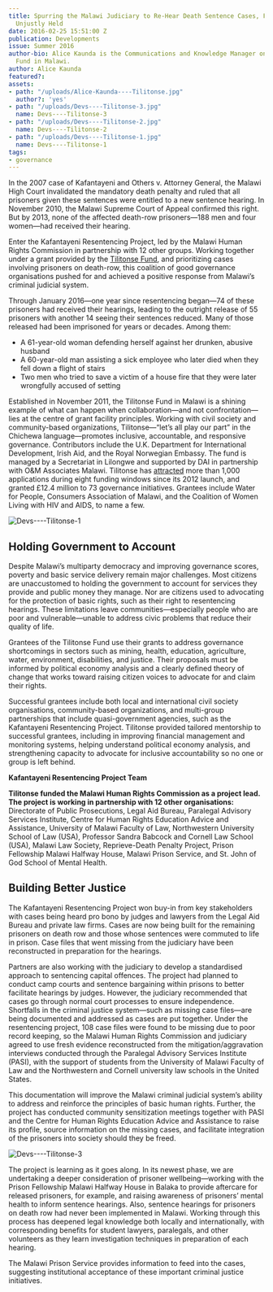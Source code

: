 ```yaml
---
title: Spurring the Malawi Judiciary to Re-Hear Death Sentence Cases, Free Prisoners
  Unjustly Held
date: 2016-02-25 15:51:00 Z
publication: Developments
issue: Summer 2016
author-bio: Alice Kaunda is the Communications and Knowledge Manager on the Tilitonse
  Fund in Malawi.
author: Alice Kaunda
featured?: 
assets:
- path: "/uploads/Alice-Kaunda----Tilitonse.jpg"
  author?: 'yes'
- path: "/uploads/Devs----Tilitonse-3.jpg"
  name: Devs----Tilitonse-3
- path: "/uploads/Devs----Tilitonse-2.jpg"
  name: Devs----Tilitonse-2
- path: "/uploads/Devs----Tilitonse-1.jpg"
  name: Devs----Tilitonse-1
tags:
- governance
---
```


In the 2007 case of Kafantayeni and Others v. Attorney General, the Malawi High Court invalidated the mandatory death penalty and ruled that all prisoners given these sentences were entitled to a new sentence hearing. In November 2010, the Malawi Supreme Court of Appeal confirmed this right. But by 2013, none of the affected death-row prisoners—188 men and four women—had received their hearing.




Enter the Kafantayeni Resentencing Project, led by the Malawi Human Rights Commission in partnership with 12 other groups. Working together under a grant provided by the [Tilitonse Fund](http://dai.com/our-work/projects/malawi%E2%80%94tilitonse-fund), and prioritizing cases involving prisoners on death-row, this coalition of good governance organisations pushed for and achieved a positive response from Malawi’s criminal judicial system. 

Through January 2016—one year since resentencing began—74 of these prisoners had received their hearings, leading to the outright release of 55 prisoners with another 14 seeing their sentences reduced. Many of those released had been imprisoned for years or decades. Among them:

* A 61-year-old woman defending herself against her drunken, abusive husband
* A 60-year-old man assisting a sick employee who later died when they fell down a flight of stairs
* Two men who tried to save a victim of a house fire that they were later wrongfully accused of setting

Established in November 2011, the Tilitonse Fund in Malawi is a shining example of what can happen when collaboration—and not confrontation—lies at the centre of grant facility principles. Working with civil society and community-based organizations, Tilitonse—“let’s all play our part” in the Chichewa language—promotes inclusive, accountable, and responsive governance. Contributors include the U.K. Department for International Development, Irish Aid, and the Royal Norwegian Embassy. The fund is managed by a Secretariat in Lilongwe and supported by DAI in partnership with O&M Associates Malawi. Tilitonse has [attracted](http://tilitonsefund.org/) more than 1,000 applications during eight funding windows since its 2012 launch, and granted £12.4 million to 73 governance initiatives. Grantees include Water for People, Consumers Association of Malawi, and the Coalition of Women Living with HIV and AIDS, to name a few.

![Devs----Tilitonse-1](/uploads/Devs----Tilitonse-1.jpg "Baison Kaula, left, of Khoswe village, Balaka, celebrates his release from prison.") 

## Holding Government to Account ##

Despite Malawi’s multiparty democracy and improving governance scores, poverty and basic service delivery remain major challenges. Most citizens are unaccustomed to holding the government to account for services they provide and public money they manage. Nor are citizens used to advocating for the protection of basic rights, such as their right to resentencing hearings. These limitations leave communities—especially people who are poor and vulnerable—unable to address civic problems that reduce their quality of life.

Grantees of the Tilitonse Fund use their grants to address governance shortcomings in sectors such as mining, health, education, agriculture, water, environment, disabilities, and justice. Their proposals must be informed by political economy analysis and a clearly defined theory of change that works toward raising citizen voices to advocate for and claim their rights.

Successful grantees include both local and international civil society organisations, community-based organizations, and multi-group partnerships that include quasi-government agencies, such as the Kafantayeni Resentencing Project. Tilitonse provided tailored mentorship to successful grantees, including in improving financial management and monitoring systems, helping understand political economy analysis, and strengthening capacity to advocate for inclusive accountability so no one or group is left behind.

<aside><p><strong>Kafantayeni Resentencing Project Team</strong></p>
<p><strong>Tilitonse funded the Malawi Human Rights Commission as a project lead. The project is working in partnership with 12 other organisations:</strong>
Directorate of Public Prosecutions, Legal Aid Bureau, Paralegal Advisory Services Institute, Centre for Human Rights Education Advice and Assistance, University of Malawi Faculty of Law, Northwestern University School of Law (USA), Professor Sandra Babcock and Cornell Law School (USA), Malawi Law Society, Reprieve-Death Penalty Project, Prison Fellowship Malawi Halfway House, Malawi Prison Service, and St. John of God School of Mental Health.</p>
</aside>

## Building Better Justice ##

The Kafantayeni Resentencing Project won buy-in from key stakeholders with cases being heard pro bono by judges and lawyers from the Legal Aid Bureau and private law firms. Cases are now being built for the remaining prisoners on death row and those whose sentences were commuted to life in prison. Case files that went missing from the judiciary have been reconstructed in preparation for the hearings.

Partners are also working with the judiciary to develop a standardised approach to sentencing capital offences. The project had planned to conduct camp courts and sentence bargaining within prisons to better facilitate hearings by judges. However, the judiciary recommended that cases go through normal court processes to ensure independence.  Shortfalls in the criminal justice system—such as missing case files—are being documented and addressed as cases are put together. Under the resentencing project, 108 case files were found to be missing due to poor record keeping, so the Malawi Human Rights Commission and judiciary agreed to use fresh evidence reconstructed from the mitigation/aggravation interviews conducted through the Paralegal Advisory Services Institute (PASI), with the support of students from the University of Malawi Faculty of Law and the Northwestern and Cornell university law schools in the United States.

This documentation will improve the Malawi criminal judicial system’s ability to address and reinforce the principles of basic human rights. Further, the project has conducted community sensitization meetings together with PASI and the Centre for Human Rights Education Advice and Assistance to raise its profile, source information on the missing cases, and facilitate integration of the prisoners into society should they be freed.

![Devs----Tilitonse-3](/uploads/Devs----Tilitonse-3.jpg "Zomba Central Prison, the maximum security facility where death row prisoners in Malawi are held.") 

The project is learning as it goes along. In its newest phase, we are undertaking a deeper consideration of prisoner wellbeing—working with the Prison Fellowship Malawi Halfway House in Balaka to provide aftercare for released prisoners, for example, and raising awareness of prisoners’ mental health to inform sentence hearings. Also, sentence hearings for prisoners on death row had never been implemented in Malawi. Working through this process has deepened legal knowledge both locally and internationally, with corresponding benefits for student lawyers, paralegals, and other volunteers as they learn investigation techniques in preparation of each hearing.

The Malawi Prison Service provides information to feed into the cases, suggesting institutional acceptance of these important criminal justice initiatives.
